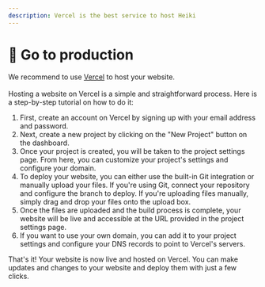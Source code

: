 ```yaml
---
description: Vercel is the best service to host Heiki
---
```


# 🎉 Go to production

We recommend to use [Vercel](https://vercel.com/) to host your website.\
\
Hosting a website on Vercel is a simple and straightforward process. Here is a step-by-step tutorial on how to do it:

1. First, create an account on Vercel by signing up with your email address and password.
2. Next, create a new project by clicking on the "New Project" button on the dashboard.
3. Once your project is created, you will be taken to the project settings page. From here, you can customize your project's settings and configure your domain.
4. To deploy your website, you can either use the built-in Git integration or manually upload your files. If you're using Git, connect your repository and configure the branch to deploy. If you're uploading files manually, simply drag and drop your files onto the upload box.
5. Once the files are uploaded and the build process is complete, your website will be live and accessible at the URL provided in the project settings page.
6. If you want to use your own domain, you can add it to your project settings and configure your DNS records to point to Vercel's servers.

That's it! Your website is now live and hosted on Vercel. You can make updates and changes to your website and deploy them with just a few clicks.
